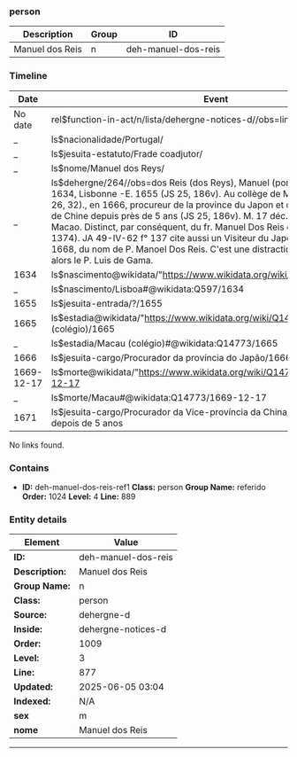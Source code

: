 ### person






| Description | Group | ID |
|-- | -- | -- |
| Manuel dos Reis| n |deh-manuel-dos-reis |



### Timeline

| Date       | Event                   |
|------------|-------------------------|
| No date| rel$function-in-act/n/lista/dehergne-notices-d//obs=line: 877|
| _ | ls$nacionalidade/Portugal/|
| _ | ls$jesuita-estatuto/Frade coadjutor/|
| _ | ls$nome/Manuel dos Reys/|
| _ | ls$dehergne/264//obs=dos Reis (dos Reys), Manuel (port.) fr. coadj. 264 N. 1634, Lisbonne -E. 1655 (JS 25, 186v). Au collège de Macao en 1665 (JS 26, 32)., en 1666, procureur de la province du Japon et de la vice-province de Chine depuis près de 5 ans (JS 25, 186v). M. 17 déc. 1669 (HS 48, 38) à Macao. Distinct, par conséquent, du fr. Manuel Dos Reis emb. en 1697 (W 1374). JA 49-IV-62 f° 137 cite aussi un Visiteur du Japon et de la Chine, en 1668, du nom de P. Manoel Dos Reis. C'est une distraction, le visiteur étant alors le P. Luis de Gama.|
| 1634| ls$nascimento@wikidata/"https://www.wikidata.org/wiki/Q597"%Lisboa/1634|
| _ | ls$nascimento/Lisboa#@wikidata:Q597/1634|
| 1655| ls$jesuita-entrada/?/1655|
| 1665| ls$estadia@wikidata/"https://www.wikidata.org/wiki/Q14773"%Macau (colégio)/1665|
| _ | ls$estadia/Macau (colégio)#@wikidata:Q14773/1665|
| 1666| ls$jesuita-cargo/Procurador da província do Japão/1666|
| 1669-12-17| ls$morte@wikidata/"https://www.wikidata.org/wiki/Q14773"%Macau/1669-12-17|
| _ | ls$morte/Macau#@wikidata:Q14773/1669-12-17|
| 1671| ls$jesuita-cargo/Procurador da Vice-província da China/1671#cerca de, depois de 5 anos|

No links found.




### Contains



- **ID:** deh-manuel-dos-reis-ref1
  **Class:** person
  **Group Name:** referido
  **Order:** 1024
  **Level:** 4
  **Line:** 889
  


### Entity details

| Element | Value |
|----|---|
| **ID:**    | deh-manuel-dos-reis |
| **Description:** | Manuel dos Reis |
| **Group Name:** | n |
| **Class:** | person |
| **Source:** | dehergne-d |
| **Inside:**| dehergne-notices-d |
| **Order:** | 1009 |
| **Level:** | 3 |
| **Line:**  | 877 |
| **Updated:** | 2025-06-05 03:04 |
| **Indexed:** | N/A |
| **sex** | m|
| **nome** | Manuel dos Reis|


---